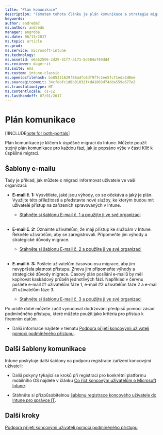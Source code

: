 ```yaml
---
title: "Plán komunikace"
description: "Tématem tohoto článku je plán komunikace a strategie migrace."
keywords: 
author: andredm7
ms.author: andredm
manager: angrobe
ms.date: 06/13/2017
ms.topic: article
ms.prod: 
ms.service: microsoft-intune
ms.technology: 
ms.assetid: e6a52506-2d29-41f7-a171-5d684a740dd4
ms.reviewer: dagerrit
ms.suite: ems
ms.custom: intune-classic
ms.openlocfilehash: ba85331629f88a4fc6df9f7c2ee5fcf1eda2d8ee
ms.sourcegitcommit: 34cfebfc1d8b81032f4d41869d74dda559e677e2
ms.translationtype: HT
ms.contentlocale: cs-CZ
ms.lasthandoff: 07/01/2017
---
```

# <a name="plan-communications"></a>Plán komunikace 

[!INCLUDE[note for both-portals](./includes/note-for-both-portals.md)]

Plán komunikace je klíčem k úspěšné migraci do Intune. Můžete použít stejný plán komunikace pro každou fázi, jak je popsáno výše v části Klíč k úspěšné migraci.

## <a name="e-mail-templates"></a>Šablony e-mailu

Tady je příklad, jak můžete o migraci informovat uživatele ve vaší organizaci:

-   **E-mail č. 1:** Vysvětlete, jaké jsou výhody, co se očekává a jaký je plán. Využijte této příležitosti a představte nové služby, ke kterým budou mít uživatelé přístup na zařízeních spravovaných v Intune.

    -   [Stáhněte si šablonu E-mail č. 1 a použijte ji ve své organizaci](https://gallery.technet.microsoft.com/Intune-migration-guide-end-e3209b35)
<br></br>

-   **E-mail č. 2:** Oznamte uživatelům, že mají přístup ke službám v Intune. Řekněte uživatelům, aby se zaregistrovali. Připomeňte jim výhody a strategické důvody migrace.

    -   [Stáhněte si šablonu E-mail č. 2 a použijte ji ve své organizaci](https://gallery.technet.microsoft.com/Intune-migration-guide-end-a9d25eb5)
<br></br>

-   **E-mail č. 3:** Pošlete uživatelům časovou osu migrace, aby jim nevypršela platnost přístupu. Znovu jim připomeňte výhody a strategické důvody migrace. Časový plán posílání e-mailů by měl kopírovat kaskádový průběh jednotlivých fází. Například v červnu pošlete e-mail \#1 uživatelům fáze 1, e-mail \#2 uživatelům fáze 2 a e-mail \#1 uživatelům fáze 3.

    -   [Stáhněte si šablonu E-mail č. 3 a použijte ji ve své organizaci](https://gallery.technet.microsoft.com/Intune-migration-guide-end-831521b5)

Po určité době můžete začít vynucovat dodržování předpisů pomocí zásad podmíněného přístupu, které můžete použít jako kritéria pro přístup k firemním datům.

-   Další informace najdete v tématu [Podpora přijetí koncovými uživateli pomocí podmíněného přístupu](migration-guide-drive-adoption.md).

## <a name="additional-communication-templates"></a>Další šablony komunikace

Intune poskytuje další šablony na podporu registrace zařízení koncovými uživateli:

-   Další pokyny týkající se kroků při registraci pro konkrétní platformu mobilního OS najdete v článku [Co říct koncovým uživatelům o Microsoft Intune](/intune/end-user-educate).

-   Stáhněte si přizpůsobitelnou [šablonu registrace koncového uživatele do Intune pro správce IT](https://gallery.technet.microsoft.com/End-user-Intune-enrollment-55dfd64a).

## <a name="next-steps"></a>Další kroky

[Podpora přijetí koncovými uživateli pomocí podmíněného přístupu](migration-guide-drive-adoption.md)
